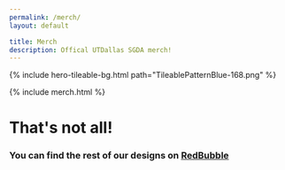 ```yaml
---
permalink: /merch/
layout: default

title: Merch
description: Offical UTDallas SGDA merch!
---
```


{% include hero-tileable-bg.html
    path="TileablePatternBlue-168.png"
%}

{% include merch.html %}

# That's not all!

<h3>You can find the rest of our designs on <a href="/redbubble" class="link"> RedBubble <i class="fa fa-arrow-right" aria-hidden="true"></i></a></h3>